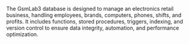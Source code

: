 The GsmLab3 database is designed to manage an electronics retail business, 
handling employees, brands, computers, phones, shifts, and profits. 
It includes functions, stored procedures, triggers, indexing,
and version control to ensure data integrity, automation, and performance optimization.
